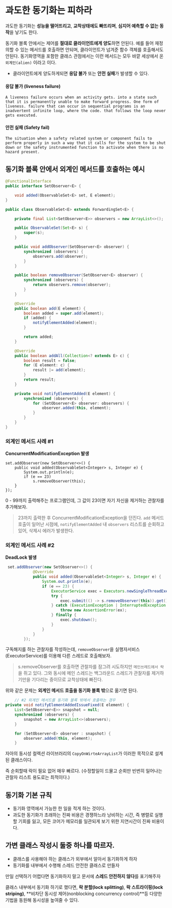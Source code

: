 # 과도한 동기화는 피하라

과도한 동기화는 **성능을 떨어뜨리고**, **교착상태에도 빠뜨리며**, **심지어 예측할 수 없는 동작**을 낳기도 한다.

동기화 블록 안에서는 제어를 **절대로 클라이언트에게 양도**하면 안된다. 예를 들어 재정의할 수 있는 메서드를 호출하면 안되며, 클라이언트가 넘겨준 함수 객체를 호출해서도 안된다. 동기화영역을 포함한 클래스 관점에서는 이런 메서드는 모두 바깥 세상에서 온 `외계인(alien)` 이라고 이다.

- 클라이언트에게 양도하게되면 **응답 불가** 또는 **안전 실패**가 발생할 수 있다.

#### 응답 불가 (liveness failure)

```
A liveness failure occurs when an activity gets. into a state such that it is permanently unable to make forward progress. One form of liveness. failure that can occur in sequential programs is an inadvertent infinite loop, where the code. that follows the loop never gets executed.
```

#### 안전 실패 (Safety fail)

```
The situation when a safety related system or component fails to perform properly in such a way that it calls for the system to be shut down or the safety instrumented function to activate when there is no hazard present.
```

## 

## 동기화 블록 안에서 외계인 메서드를 호출하는 예시

```java
@FunctionalInterface
public interface SetObserver<E> {

    void added(ObservableSet<E> set, E element);
}
```



```java
public class ObservableSet<E> extends ForwardingSet<E> {

    private final List<SetObserver<E>> observers = new ArrayList<>();

    public ObservableSet(Set<E> s) {
        super(s);
    }

    public void addObserver(SetObserver<E> observer) {
        synchronized (observers) {
            observers.add(observer);
        }
    }

    public boolean removeObserver(SetObserver<E> observer) {
        synchronized (observers) {
            return observers.remove(observer);
        }
    }

    @Override
    public boolean add(E element) {
        boolean added = super.add(element);
        if (added) {
            notifyElementAdded(element);
        }

        return added;
    }

    @Override
    public boolean addAll(Collection<? extends E> c) {
        boolean result = false;
        for (E element: c) {
            result |= add(element);
        }
        return result;
    }

    private void notifyElementAdded(E element) {
        synchronized (observers) {
            for (SetObserver<E> observer: observers) {
                observer.added(this, element);
            }
        }
    }
}

```





### 외계인 메서드 사례 #1

**ConcurrentModificationException 발생**

```
set.addObserver(new SetObserver<>() {
	public void added(ObservableSet<Integer> s, Integer e) {
		System.out.println(e);
		if (e == 23)
			s.removeObserver(this);
	}
});
```

0 - 99까지 출력해주는 프로그램인데, 그 값이 23이면 자기 자신을 제거하는 관찰자를 추가해보자.

> 23까지 출력한 후 ConcurrentModificationException을 던진다. `add` 메서드 호출이 일어난 시점에, `notifyElementAdded` 내 `observers` 리스트를 순회하고 있어, 삭제시 에러가 발생한다.





### 외계인 메서드 사례 #2 

**DeadLock 발생**

```java
 set.addObserver(new SetObserver<>() {
            @Override
            public void added(ObservableSet<Integer> s, Integer e) {
                System.out.println(e);
                if (e == 23) {
                    ExecutorService exec = Executors.newSingleThreadExecutor();
                    try {
                        exec.submit(() -> s.removeObserver(this)).get();
                    } catch (ExecutionException | InterruptedException ex) {
                        throw new AssertionError(ex);
                    } finally {
                        exec.shutdown();
                    }
                }
            }
        });

```



구독해지를 하는 관찰자를 작성하는데, `removeObserver`을 실행자서비스(ExecutorService)를 이용해 다른 스레드로 호출해보자.

> s.removeObserver를 호출하면 관찰자를 잠그려 시도하지만 `메인쓰레드에서 락`을 쥐고 있다. 그와 동시에 메인 스레드는 백그라운드 스레드가 관찰자를 제거하기만을 기다리는 중이므로 교착상태에 빠진다.



위와 같은 문제는 **외계인 메서드 호출을 동기화 블록 밖**으로 옮기면 된다.

```java
    // #2 외계인 메서드를 동기화 블록 밖에서 호출하는 경우
private void notifyElementAddedIssueFixed(E element) {
    List<SetObserver<E>> snapshot = null;
    synchronized (observers) {
        snapshot = new ArrayList<>(observers);
    }

    for (SetObserver<E> observer : snapshot) {
        observer.added(this, element);
    }
```

자아의 동시성 컬렉션 라이브러리의 `CopyOnWirteArrayList`가 이러한 목적으로 설계된 클래스이다.

즉 순회할때 락이 필요 없어 매우 빠르다. (수정할일이 드물고 순회만 빈번히 일어나는 관찰자 리스트 용도로는 최적이다.)







## 동기화 기본 규칙

- 동기화 영역에서 가능한 한 일을 적게 하는 것이다.
- 과도한 동기화가 초래하는 진짜 비용은 경쟁하느라 낭비하는 시간, 즉 병렬로 실행할 기회를 잃고, 모든 코어가 메모리를 일관되게 보기 위한 지연시간이 진짜 비용이다.



## 가변 클래스 작성시 둘중 하나를 따르자.

- 클래스를 사용해야 하는 클래스가 외부에서 알아서 동기화하게 하자
- 동기화를 내부에서 수행해 스레드 안전한 클래스로 만들자

만일 선택하기 어렵다면 동기화하지 말고 문서에 **스레드 안전하지 않다**를 표기해주자

클래스 내부에서 동기화 하기로 했다면, **락 분할(lock splitting)**, **락 스트라이핑(lock striping)**, **비차단 동시성 제어(nonblocking concurrency control)**등 다양한 기법을 동원해 동시성을 높여줄 수 있다.

